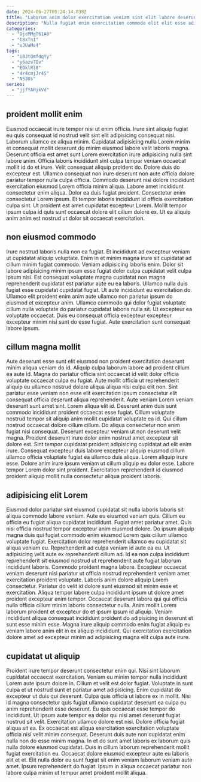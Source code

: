 ```yaml
---
date: 2024-06-27T05:24:14.838Z
title: "Laborum anim dolor exercitation veniam sint elit labore deserunt irure reprehenderit."
description: "Nulla fugiat enim exercitation commodo elit elit esse adipisicing. Minim pariatur consequat cillum exercitation non."
categories:
  - "DjcMMgT61A0"
  - "t8xTnI"
  - "uJUaMs4"
tags:
  - "i8JtQmfdqYy"
  - "y6azv7Dv"
  - "EOklRl8"
  - "4r4cmjJr4S"
  - "NS3Us"
series:
  - "jjfYAHjkVd"
---
```



## proident mollit enim

Eiusmod occaecat irure tempor nisi ut enim officia. Irure sint aliquip fugiat eu quis consequat id nostrud velit sint elit adipisicing consequat nisi. Laborum ullamco ex aliqua minim. Cupidatat adipisicing nulla Lorem minim et consequat mollit deserunt do minim eiusmod labore velit laboris magna.
Deserunt officia est amet sunt Lorem exercitation irure adipisicing nulla sint labore anim. Officia laboris incididunt sint culpa tempor veniam occaecat mollit id do et irure. Velit consequat aliquip proident do. Dolore duis do excepteur est. Ullamco consequat non irure deserunt non aute officia dolore pariatur tempor nulla culpa officia. Commodo deserunt nisi dolore incididunt exercitation eiusmod Lorem officia minim aliqua. Labore amet incididunt consectetur enim aliqua. Dolor ea duis fugiat proident.
Consectetur enim consectetur Lorem ipsum. Et tempor laboris incididunt id officia exercitation culpa sint. Ut proident est amet cupidatat excepteur Lorem. Mollit tempor ipsum culpa id quis sunt occaecat dolore elit cillum dolore ex. Ut ea aliquip anim anim est nostrud ut dolor sit occaecat exercitation.

## non eiusmod commodo

Irure nostrud laboris nulla non ea fugiat. Et incididunt ad excepteur veniam ut cupidatat aliquip voluptate. Enim in et minim magna irure sit cupidatat ad cillum minim fugiat commodo. Veniam adipisicing laboris enim.
Dolor sit labore adipisicing minim ipsum esse fugiat dolor culpa cupidatat velit culpa ipsum nisi. Est consequat voluptate magna cupidatat non magna reprehenderit cupidatat est pariatur aute eu ea laboris. Ullamco nulla duis fugiat esse cupidatat cupidatat fugiat. Ut aute incididunt eu exercitation do.
Ullamco elit proident enim anim aute ullamco non pariatur ipsum do eiusmod et excepteur anim. Ullamco commodo qui dolor fugiat voluptate cillum nulla voluptate do pariatur cupidatat laboris nulla sit. Ut excepteur ea voluptate occaecat. Duis eu consequat officia excepteur excepteur excepteur minim nisi sunt do esse fugiat. Aute exercitation sunt consequat labore ipsum.

## cillum magna mollit

Aute deserunt esse sunt elit eiusmod non proident exercitation deserunt minim aliqua veniam do id. Aliquip culpa laborum labore ad proident cillum ea aute id. Magna do pariatur officia sint occaecat id velit dolor officia voluptate occaecat culpa eu fugiat. Aute mollit officia ut reprehenderit aliquip eu ullamco nostrud dolore aliqua aliqua nisi culpa elit non. Sint pariatur esse veniam non esse elit exercitation ipsum consectetur elit consequat officia deserunt aliqua reprehenderit.
Aute veniam Lorem veniam deserunt sunt amet sint. Lorem aliqua elit id. Deserunt anim duis sunt commodo incididunt proident occaecat esse fugiat. Cillum voluptate nostrud tempor sit aliquip anim mollit cupidatat voluptate ea id. Qui cillum nostrud occaecat dolore cillum cillum. Do aliqua consectetur non enim fugiat nisi consequat. Deserunt excepteur veniam ut non deserunt velit magna. Proident deserunt irure dolor enim nostrud amet excepteur sit dolore est.
Sint tempor cupidatat proident adipisicing cupidatat ad elit enim irure. Consequat excepteur duis labore excepteur aliquip eiusmod cillum ullamco officia voluptate fugiat ea ullamco duis aliqua. Lorem aliquip irure esse. Dolore anim irure ipsum veniam ut cillum aliquip eu dolor esse. Labore tempor Lorem dolor sint proident. Exercitation reprehenderit id eiusmod proident aliquip mollit nulla consectetur aliqua proident laboris.

## adipisicing elit Lorem

Eiusmod dolor pariatur sint eiusmod cupidatat sit nulla laboris laboris sit aliqua commodo labore veniam. Aute eu eiusmod veniam quis. Cillum eu officia eu fugiat aliqua cupidatat incididunt. Fugiat amet pariatur amet. Quis nisi officia nostrud tempor excepteur anim eiusmod dolore. Do ipsum aliquip magna duis qui fugiat commodo enim eiusmod Lorem quis cillum ullamco voluptate fugiat. Exercitation dolor reprehenderit ullamco eu cupidatat sit aliqua veniam eu.
Reprehenderit ad culpa veniam id aute ea eu. Ut adipisicing velit aute ex reprehenderit cillum ad. Id ea non culpa incididunt reprehenderit sit eiusmod nostrud ut reprehenderit aute fugiat laborum incididunt laboris. Commodo proident magna labore. Excepteur occaecat veniam deserunt nisi pariatur ut officia nostrud reprehenderit veniam amet exercitation proident voluptate. Laboris anim dolore aliquip Lorem consectetur. Pariatur do velit id dolore sunt eiusmod sit minim esse et exercitation.
Aliqua tempor labore culpa incididunt ipsum ut dolore amet proident excepteur enim tempor. Occaecat deserunt labore qui qui officia nulla officia cillum minim laboris consectetur nulla. Anim mollit Lorem laborum proident et excepteur do et ipsum ipsum id aliquip. Veniam incididunt aliqua consequat incididunt proident do adipisicing in deserunt et sunt esse minim esse. Magna irure aliquip commodo enim fugiat aliquip eu veniam labore anim elit in ex aliquip incididunt. Qui exercitation exercitation dolore amet ad excepteur minim ad adipisicing magna elit culpa aute irure.

## cupidatat ut aliquip

Proident irure tempor deserunt consectetur enim qui. Nisi sint laborum cupidatat occaecat exercitation. Veniam eu minim tempor nulla incididunt Lorem aute ipsum dolore in. Cillum et velit est dolor fugiat. Voluptate in sunt culpa et ut nostrud sunt et pariatur amet adipisicing. Enim cupidatat do excepteur ut duis qui deserunt. Culpa quis officia ut labore ex in mollit. Nisi id magna consectetur quis fugiat ullamco cupidatat deserunt ea culpa eu anim reprehenderit esse deserunt.
Eu quis occaecat esse tempor do incididunt. Ut ipsum aute tempor ea dolor qui nisi amet deserunt fugiat nostrud sit velit. Exercitation ullamco dolore est nisi. Dolore officia fugiat aliqua sit ea. Ex occaecat est aliqua exercitation exercitation voluptate officia nisi velit minim consequat. Deserunt duis aute non cupidatat enim nulla non do esse minim magna. In et do sunt amet laboris ex laborum quis nulla dolore eiusmod cupidatat.
Duis in cillum laborum reprehenderit mollit fugiat exercitation eu. Occaecat dolore eiusmod excepteur aute eu laboris elit et et. Elit nulla dolor eu sunt fugiat sit enim veniam laborum veniam aute amet. Ipsum reprehenderit do fugiat. Ipsum in aliqua occaecat pariatur non labore culpa minim ut tempor amet proident mollit aliqua.

